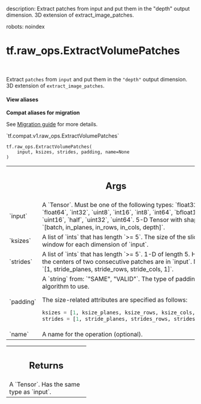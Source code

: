 description: Extract patches from input and put them in the "depth" output dimension. 3D extension of extract_image_patches.

robots: noindex

# tf.raw_ops.ExtractVolumePatches

<!-- Insert buttons and diff -->

<table class="tfo-notebook-buttons tfo-api nocontent" align="left">

</table>



Extract `patches` from `input` and put them in the `"depth"` output dimension. 3D extension of `extract_image_patches`.

<section class="expandable">
  <h4 class="showalways">View aliases</h4>
  <p>
<b>Compat aliases for migration</b>
<p>See
<a href="https://www.tensorflow.org/guide/migrate">Migration guide</a> for
more details.</p>
<p>`tf.compat.v1.raw_ops.ExtractVolumePatches`</p>
</p>
</section>

<pre class="devsite-click-to-copy prettyprint lang-py tfo-signature-link">
<code>tf.raw_ops.ExtractVolumePatches(
    input, ksizes, strides, padding, name=None
)
</code></pre>



<!-- Placeholder for "Used in" -->


<!-- Tabular view -->
 <table class="responsive fixed orange">
<colgroup><col width="214px"><col></colgroup>
<tr><th colspan="2"><h2 class="add-link">Args</h2></th></tr>

<tr>
<td>
`input`
</td>
<td>
A `Tensor`. Must be one of the following types: `float32`, `float64`, `int32`, `uint8`, `int16`, `int8`, `int64`, `bfloat16`, `uint16`, `half`, `uint32`, `uint64`.
5-D Tensor with shape `[batch, in_planes, in_rows, in_cols, depth]`.
</td>
</tr><tr>
<td>
`ksizes`
</td>
<td>
A list of `ints` that has length `>= 5`.
The size of the sliding window for each dimension of `input`.
</td>
</tr><tr>
<td>
`strides`
</td>
<td>
A list of `ints` that has length `>= 5`.
1-D of length 5. How far the centers of two consecutive patches are in
`input`. Must be: `[1, stride_planes, stride_rows, stride_cols, 1]`.
</td>
</tr><tr>
<td>
`padding`
</td>
<td>
A `string` from: `"SAME", "VALID"`.
The type of padding algorithm to use.

The size-related attributes are specified as follows:

```python
ksizes = [1, ksize_planes, ksize_rows, ksize_cols, 1]
strides = [1, stride_planes, strides_rows, strides_cols, 1]
```
</td>
</tr><tr>
<td>
`name`
</td>
<td>
A name for the operation (optional).
</td>
</tr>
</table>



<!-- Tabular view -->
 <table class="responsive fixed orange">
<colgroup><col width="214px"><col></colgroup>
<tr><th colspan="2"><h2 class="add-link">Returns</h2></th></tr>
<tr class="alt">
<td colspan="2">
A `Tensor`. Has the same type as `input`.
</td>
</tr>

</table>

